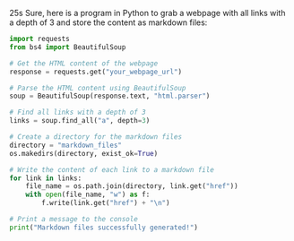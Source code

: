 25s
Sure, here is a program in Python to grab a webpage with all links with a depth of 3 and store the content as markdown files:

```python
import requests
from bs4 import BeautifulSoup

# Get the HTML content of the webpage
response = requests.get("your_webpage_url")

# Parse the HTML content using BeautifulSoup
soup = BeautifulSoup(response.text, "html.parser")

# Find all links with a depth of 3
links = soup.find_all("a", depth=3)

# Create a directory for the markdown files
directory = "markdown_files"
os.makedirs(directory, exist_ok=True)

# Write the content of each link to a markdown file
for link in links:
    file_name = os.path.join(directory, link.get("href"))
    with open(file_name, "w") as f:
        f.write(link.get("href") + "\n")

# Print a message to the console
print("Markdown files successfully generated!")
```
